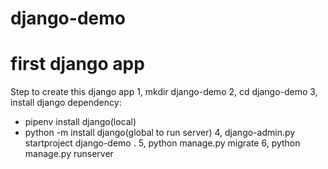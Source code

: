 # django-demo
# first django app
Step to create this django app
1, mkdir django-demo
2, cd django-demo
3, install django dependency: 
  - pipenv install django(local)
  - python -m install django(global to run server)
4, django-admin.py startproject django-demo .
5, python manage.py migrate
6, python manage.py runserver
